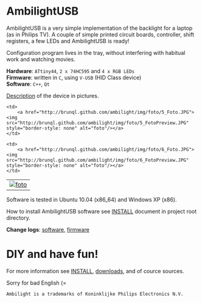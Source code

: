 AmbilightUSB
============

AmbilightUSB is a very simple implementation of the backlight for a laptop (as in Philips TV). A couple of simple printed circuit boards, controller, shift registers, a few LEDs and AmbilightUSB is ready!   

Configuration program lives in the tray, without interfering with habitual work and watching movies.   

**Hardware**: `ATtiny44`, `2 x 74HC595` and `4 x RGB LEDs`   
**Firmware**: written in `C`, using `V-USB` (HID Class device)   
**Software**: `C++`, `Qt`

[Description](http://brunql.github.com/ambilight/) of the device in pictures.   

<table>
<tr>
	<td>
		<a href="http://brunql.github.com/ambilight/img/foto/1_Foto.JPG"><img src="http://brunql.github.com/ambilight/img/foto/1_FotoPreview.JPG"  style="border-style: none" alt="foto"/></a>
	</td>

	<td>
		<a href="http://brunql.github.com/ambilight/img/foto/5_Foto.JPG"><img src="http://brunql.github.com/ambilight/img/foto/5_FotoPreview.JPG"  style="border-style: none" alt="foto"/></a>
	</td>

	<td>
		<a href="http://brunql.github.com/ambilight/img/foto/6_Foto.JPG"><img src="http://brunql.github.com/ambilight/img/foto/6_FotoPreview.JPG"  style="border-style: none" alt="foto"/></a>
	</td>
</tr>
</table>

Software is tested in Ubuntu 10.04 (x86_64) and Windows XP (x86).

How to install AmbilightUSB software see [INSTALL](https://github.com/brunql/AmbilightUSB/blob/master/INSTALL.md) document in project root directory.

**Change logs**: [software](https://github.com/brunql/AmbilightUSB/blob/master/Software/CHANGELOG.md), [firmware](https://github.com/brunql/AmbilightUSB/blob/master/Firmware/CHANGELOG.md)

DIY and have fun!
=================

For more information see [INSTALL](https://github.com/brunql/AmbilightUSB/blob/master/INSTALL.md), [downloads](http://github.com/brunql/AmbilightUSB/downloads), and of cource sources.

Sorry for bad English (=


`Ambilight is a trademarks of Koninklijke Philips Electronics N.V.`
